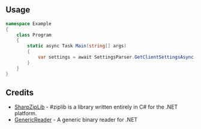 ## Usage
```cs
namespace Example
{
    class Program
    {
        static async Task Main(string[] args)
        {
            var settings = await SettingsParser.GetClientSettingsAsync("ClientSettings.Sav");
        }
    }
}
```

## Credits
* [SharpZipLib](https://github.com/icsharpcode/SharpZipLib) - #ziplib is a library written entirely in C# for the .NET platform.
* [GenericReader](https://github.com/NotOfficer/GenericReader) - A generic binary reader for .NET